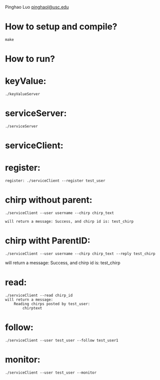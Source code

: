 Pinghao Luo
pinghaol@usc.edu


# How to setup and compile?
    make
    
    
# How to run?

# keyValue: 
    ./keyValueServer

# serviceServer:
    ./serviceServer 

# serviceClient:

# register:
    register: ./serviceClient --register test_user
            
            
# chirp without parent:
    ./serviceClient --user username --chirp chirp_text 

    will return a message: Success, and chirp id is: test_chirp

# chirp witht ParentID:
    ./serviceClient --user username --chirp chirp_text --reply test_chirp

   will return a message: Success, and chirp id is: test_chirp

# read:
    ./serviceClient --read chirp_id
    will return a message:
        Reading chirps posted by test_user:
            chirptext

# follow:
    ./serviceClient --user test_user --follow test_user1

# monitor:
    ./serviceClient --user test_user --monitor
        


